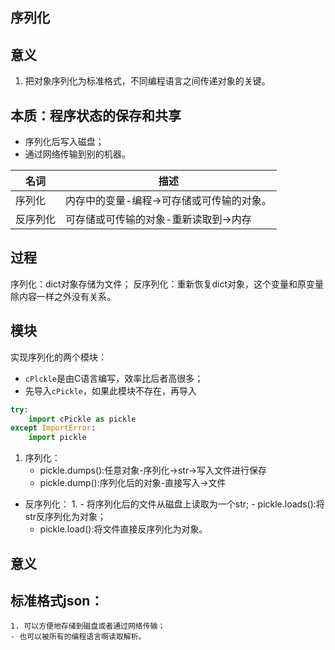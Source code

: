 序列化
---
## 意义
1. 把对象序列化为标准格式，不同编程语言之间传递对象的关键。
    
## 本质：程序状态的保存和共享
- 序列化后写入磁盘；
- 通过网络传输到别的机器。

|名词|描述|
|-|-|
|序列化|内存中的变量-编程->可存储或可传输的对象。|
|反序列化|可存储或可传输的对象-重新读取到->内存|

## 过程

序列化：dict对象存储为文件；
反序列化：重新恢复dict对象，这个变量和原变量除内容一样之外没有关系。




## 模块
实现序列化的两个模块：
- `cPlckle`是由C语言编写，效率比后者高很多；
- 先导入`cPickle`，如果此模块不存在，再导入


```python
try:
    import cPickle as pickle
except ImportError:
    import pickle
```


1. 序列化：
    - pickle.dumps():任意对象-序列化->str->写入文件进行保存
    - pickle.dump():序列化后的对象-直接写入->文件
- 反序列化：
    1. 
        - 将序列化后的文件从磁盘上读取为一个str;
        - pickle.loads():将str反序列化为对象；
    - pickle.load():将文件直接反序列化为对象。
## 意义

## 标准格式json：
    1. 可以方便地存储到磁盘或者通过网络传输；
    - 也可以被所有的编程语言啊读取解析。
